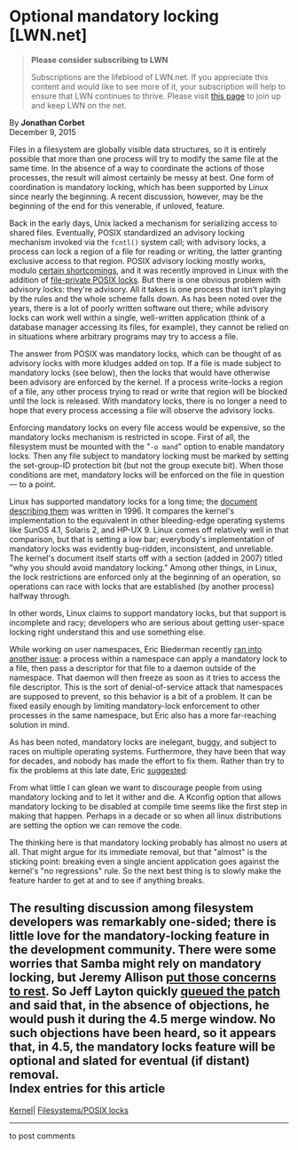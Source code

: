 # Optional mandatory locking [LWN.net]

> **Please consider subscribing to LWN**
> 
> Subscriptions are the lifeblood of LWN.net. If you appreciate this content and would like to see more of it, your subscription will help to ensure that LWN continues to thrive. Please visit [this page](/Promo/nst-nag1/subscribe) to join up and keep LWN on the net. 

By **Jonathan Corbet**  
December 9, 2015 

Files in a filesystem are globally visible data structures, so it is entirely possible that more than one process will try to modify the same file at the same time. In the absence of a way to coordinate the actions of those processes, the result will almost certainly be messy at best. One form of coordination is mandatory locking, which has been supported by Linux since nearly the beginning. A recent discussion, however, may be the beginning of the end for this venerable, if unloved, feature. 

Back in the early days, Unix lacked a mechanism for serializing access to shared files. Eventually, POSIX standardized an advisory locking mechanism invoked via the `fcntl()` system call; with advisory locks, a process can lock a region of a file for reading or writing, the latter granting exclusive access to that region. POSIX advisory locking mostly works, modulo [certain shortcomings](http://0pointer.de/blog/projects/locking.html), and it was recently improved in Linux with the addition of [file-private POSIX locks](/Articles/586904/). But there is one obvious problem with advisory locks: they're advisory. All it takes is one process that isn't playing by the rules and the whole scheme falls down. As has been noted over the years, there is a lot of poorly written software out there; while advisory locks can work well within a single, well-written application (think of a database manager accessing its files, for example), they cannot be relied on in situations where arbitrary programs may try to access a file. 

The answer from POSIX was mandatory locks, which can be thought of as advisory locks with more kludges added on top. If a file is made subject to mandatory locks (see below), then the locks that would have otherwise been advisory are enforced by the kernel. If a process write-locks a region of a file, any other process trying to read or write that region will be blocked until the lock is released. With mandatory locks, there is no longer a need to hope that every process accessing a file will observe the advisory locks. 

Enforcing mandatory locks on every file access would be expensive, so the mandatory locks mechanism is restricted in scope. First of all, the filesystem must be mounted with the "`-o mand`" option to enable mandatory locks. Then any file subject to mandatory locking must be marked by setting the set-group-ID protection bit (but not the group execute bit). When those conditions are met, mandatory locks will be enforced on the file in question — to a point. 

Linux has supported mandatory locks for a long time; the [document describing them](/Articles/667215/) was written in 1996. It compares the kernel's implementation to the equivalent in other bleeding-edge operating systems like SunOS 4.1, Solaris 2, and HP-UX 9. Linux comes off relatively well in that comparison, but that is setting a low bar; everybody's implementation of mandatory locks was evidently bug-ridden, inconsistent, and unreliable. The kernel's document itself starts off with a section (added in 2007) titled "why you should avoid mandatory locking." Among other things, in Linux, the lock restrictions are enforced only at the beginning of an operation, so operations can race with locks that are established (by another process) halfway through. 

In other words, Linux claims to support mandatory locks, but that support is incomplete and racy; developers who are serious about getting user-space locking right understand this and use something else. 

While working on user namespaces, Eric Biederman recently [ran into another issue](/Articles/667216/): a process within a namespace can apply a mandatory lock to a file, then pass a descriptor for that file to a daemon outside of the namespace. That daemon will then freeze as soon as it tries to access the file descriptor. This is the sort of denial-of-service attack that namespaces are supposed to prevent, so this behavior is a bit of a problem. It can be fixed easily enough by limiting mandatory-lock enforcement to other processes in the same namespace, but Eric also has a more far-reaching solution in mind. 

As has been noted, mandatory locks are inelegant, buggy, and subject to races on multiple operating systems. Furthermore, they have been that way for decades, and nobody has made the effort to fix them. Rather than try to fix the problems at this late date, Eric [suggested](/Articles/667217/): 

From what little I can glean we want to discourage people from using mandatory locking and to let it wither and die. A Kconfig option that allows mandatory locking to be disabled at compile time seems like the first step in making that happen. Perhaps in a decade or so when all linux distributions are setting the option we can remove the code. 

The thinking here is that mandatory locking probably has almost no users at all. That might argue for its immediate removal, but that "almost" is the sticking point: breaking even a single ancient application goes against the kernel's "no regressions" rule. So the next best thing is to slowly make the feature harder to get at and to see if anything breaks. 

The resulting discussion among filesystem developers was remarkably one-sided; there is little love for the mandatory-locking feature in the development community. There were some worries that Samba might rely on mandatory locking, but Jeremy Allison [put those concerns to rest](/Articles/667218/). So Jeff Layton quickly [queued the patch](/Articles/667219/) and said that, in the absence of objections, he would push it during the 4.5 merge window. No such objections have been heard, so it appears that, in 4.5, the mandatory locks feature will be optional and slated for eventual (if distant) removal.  
Index entries for this article  
---  
[Kernel](/Kernel/Index)| [Filesystems/POSIX locks](/Kernel/Index#Filesystems-POSIX_locks)  
  


* * *

to post comments 
